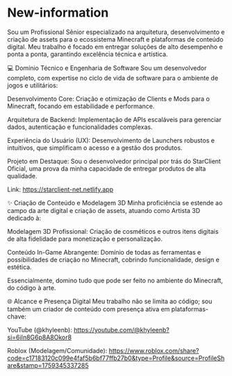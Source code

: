 # New-information
Sou um Profissional Sênior especializado na arquitetura, desenvolvimento e criação de assets para o ecossistema Minecraft e plataformas de conteúdo digital. Meu trabalho é focado em entregar soluções de alto desempenho e ponta a ponta, garantindo excelência técnica e artística.

💻 Domínio Técnico e Engenharia de Software
Sou um desenvolvedor completo, com expertise no ciclo de vida de software para o ambiente de jogos e utilitários:

Desenvolvimento Core: Criação e otimização de Clients e Mods para o Minecraft, focando em estabilidade e performance.

Arquitetura de Backend: Implementação de APIs escaláveis para gerenciar dados, autenticação e funcionalidades complexas.

Experiência do Usuário (UX): Desenvolvimento de Launchers robustos e intuitivos, que simplificam o acesso e a gestão dos produtos.

Projeto em Destaque: Sou o desenvolvedor principal por trás do StarClient Oficial, uma prova da minha capacidade de entregar produtos de alta qualidade.

Link: https://starclient-net.netlify.app

✨ Criação de Conteúdo e Modelagem 3D
Minha proficiência se estende ao campo da arte digital e criação de assets, atuando como Artista 3D dedicado à:

Modelagem 3D Profissional: Criação de cosméticos e outros itens digitais de alta fidelidade para monetização e personalização.

Conteúdo In-Game Abrangente: Domínio de todas as ferramentas e possibilidades de criação no Minecraft, cobrindo funcionalidade, design e estética.

Essencialmente, domino tudo que pode ser feito no ambiente do Minecraft, do código à arte.

🌐 Alcance e Presença Digital
Meu trabalho não se limita ao código; sou também um criador de conteúdo com presença ativa em plataformas-chave:

YouTube (@khyleenb): https://youtube.com/@khyleenb?si=6iIn8G6p8A8Okor8

Roblox (Modelagem/Comunidade): https://www.roblox.com/share?code=c17183120c099e4faf5b6bf77ffb27b0&type=Profile&source=ProfileShare&stamp=1759345337285
